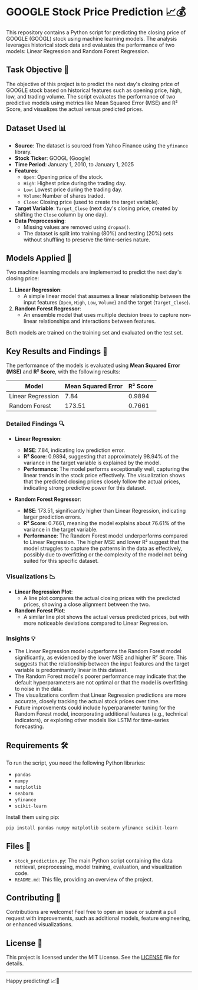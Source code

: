 # GOOGLE Stock Price Prediction 📈💰

This repository contains a Python script for predicting the closing price of GOOGLE (GOOGL) stock using machine learning models. The analysis leverages historical stock data and evaluates the performance of two models: Linear Regression and Random Forest Regression.

## Task Objective 🎯

The objective of this project is to predict the next day's closing price of GOOGLE stock based on historical features such as opening price, high, low, and trading volume. The script evaluates the performance of two predictive models using metrics like Mean Squared Error (MSE) and R² Score, and visualizes the actual versus predicted prices.

## Dataset Used 📊

- **Source**: The dataset is sourced from Yahoo Finance using the `yfinance` library.
- **Stock Ticker**: GOOGL (Google)
- **Time Period**: January 1, 2010, to January 1, 2025
- **Features**:
  - `Open`: Opening price of the stock.
  - `High`: Highest price during the trading day.
  - `Low`: Lowest price during the trading day.
  - `Volume`: Number of shares traded.
  - `Close`: Closing price (used to create the target variable).
- **Target Variable**: `Target_Close` (next day's closing price, created by shifting the `Close` column by one day).
- **Data Preprocessing**:
  - Missing values are removed using `dropna()`.
  - The dataset is split into training (80%) and testing (20%) sets without shuffling to preserve the time-series nature.

## Models Applied 🤖

Two machine learning models are implemented to predict the next day's closing price:

1. **Linear Regression**:
   - A simple linear model that assumes a linear relationship between the input features (`Open`, `High`, `Low`, `Volume`) and the target (`Target_Close`).
2. **Random Forest Regressor**:
   - An ensemble model that uses multiple decision trees to capture non-linear relationships and interactions between features.

Both models are trained on the training set and evaluated on the test set.

## Key Results and Findings 📝

The performance of the models is evaluated using **Mean Squared Error (MSE)** and **R² Score**, with the following results:

| Model              | Mean Squared Error | R² Score |
|--------------------|--------------------|----------|
| Linear Regression  | 7.84               | 0.9894   |
| Random Forest      | 173.51             | 0.7661   |

### Detailed Findings 🔍

- **Linear Regression**:
  - **MSE**: 7.84, indicating low prediction error.
  - **R² Score**: 0.9894, suggesting that approximately 98.94% of the variance in the target variable is explained by the model.
  - **Performance**: The model performs exceptionally well, capturing the linear trends in the stock price effectively. The visualization shows that the predicted closing prices closely follow the actual prices, indicating strong predictive power for this dataset.
  
- **Random Forest Regressor**:
  - **MSE**: 173.51, significantly higher than Linear Regression, indicating larger prediction errors.
  - **R² Score**: 0.7661, meaning the model explains about 76.61% of the variance in the target variable.
  - **Performance**: The Random Forest model underperforms compared to Linear Regression. The higher MSE and lower R² suggest that the model struggles to capture the patterns in the data as effectively, possibly due to overfitting or the complexity of the model not being suited for this specific dataset.

### Visualizations 📉

- **Linear Regression Plot**:
  - A line plot compares the actual closing prices with the predicted prices, showing a close alignment between the two.
- **Random Forest Plot**:
  - A similar line plot shows the actual versus predicted prices, but with more noticeable deviations compared to Linear Regression.

### Insights 💡

- The Linear Regression model outperforms the Random Forest model significantly, as evidenced by the lower MSE and higher R² Score. This suggests that the relationship between the input features and the target variable is predominantly linear in this dataset.
- The Random Forest model's poorer performance may indicate that the default hyperparameters are not optimal or that the model is overfitting to noise in the data.
- The visualizations confirm that Linear Regression predictions are more accurate, closely tracking the actual stock prices over time.
- Future improvements could include hyperparameter tuning for the Random Forest model, incorporating additional features (e.g., technical indicators), or exploring other models like LSTM for time-series forecasting.

## Requirements 🛠️

To run the script, you need the following Python libraries:

- `pandas`
- `numpy`
- `matplotlib`
- `seaborn`
- `yfinance`
- `scikit-learn`

Install them using pip:

```bash
pip install pandas numpy matplotlib seaborn yfinance scikit-learn
```

## Files 📂

- `stock_prediction.py`: The main Python script containing the data retrieval, preprocessing, model training, evaluation, and visualization code.
- `README.md`: This file, providing an overview of the project.

## Contributing 🤝

Contributions are welcome! Feel free to open an issue or submit a pull request with improvements, such as additional models, feature engineering, or enhanced visualizations.

## License 📜

This project is licensed under the MIT License. See the [LICENSE](LICENSE) file for details.

---

Happy predicting! 📈🚀
